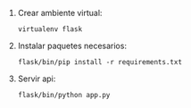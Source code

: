 1) Crear ambiente virtual:

    `virtualenv flask`

2) Instalar paquetes necesarios:
    
    `flask/bin/pip install -r requirements.txt`

3) Servir api:

    `flask/bin/python app.py`